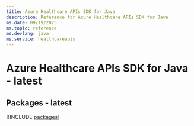```yaml
---
title: Azure Healthcare APIs SDK for Java
description: Reference for Azure Healthcare APIs SDK for Java
ms.date: 09/19/2025
ms.topic: reference
ms.devlang: java
ms.service: healthcareapis
---
```

# Azure Healthcare APIs SDK for Java - latest
## Packages - latest
[!INCLUDE [packages](healthcare-apis-index.md)]